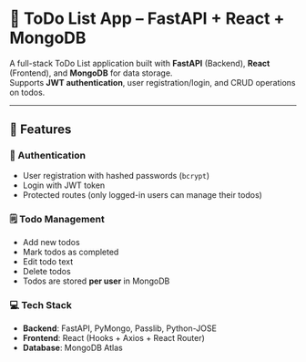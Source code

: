 # 📝 ToDo List App – FastAPI + React + MongoDB

A full-stack ToDo List application built with **FastAPI** (Backend), **React** (Frontend), and **MongoDB** for data storage.  
Supports **JWT authentication**, user registration/login, and CRUD operations on todos.

---

## 🚀 Features

### 🔐 Authentication
- User registration with hashed passwords (`bcrypt`)
- Login with JWT token
- Protected routes (only logged-in users can manage their todos)

### 🗒️ Todo Management
- Add new todos
- Mark todos as completed
- Edit todo text
- Delete todos
- Todos are stored **per user** in MongoDB

### 💻 Tech Stack
- **Backend**: FastAPI, PyMongo, Passlib, Python-JOSE
- **Frontend**: React (Hooks + Axios + React Router)
- **Database**: MongoDB Atlas


